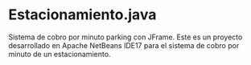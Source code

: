 # Estacionamiento.java
Sistema de cobro por minuto parking con JFrame.
Este es un proyecto desarrollado en Apache NetBeans IDE17 para el sistema de cobro por minuto de un estacionamiento.
